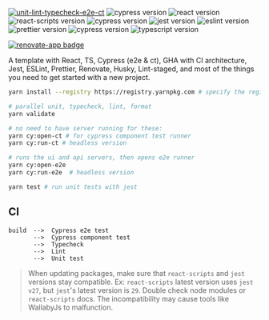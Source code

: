 [![unit-lint-typecheck-e2e-ct](https://github.com/muratkeremozcan/react-cypress-ts-template/actions/workflows/main.yml/badge.svg?branch=main)](https://github.com/muratkeremozcan/react-cypress-ts-template/actions/workflows/main.yml) ![cypress version](https://img.shields.io/badge/cypress-13.14.0-brightgreen)
![react version](https://img.shields.io/badge/react-18.3.1-brightgreen)
![react-scripts version](https://img.shields.io/badge/react--scripts-5.0.1-brightgreen)
![cypress version](https://img.shields.io/badge/cypress-11-brightgreen)
![jest version](https://img.shields.io/badge/jest-27.5.1-brightgreen)
![eslint version](https://img.shields.io/badge/eslint-8.57.0-brightgreen)
![prettier version](https://img.shields.io/badge/prettier-2.8.8-brightgreen)
![cypress version](https://img.shields.io/badge/cypress-11-brightgreen)
![typescript version](https://img.shields.io/badge/typescript-4.8.3-brightgreen)

[![renovate-app badge][renovate-badge]][renovate-app]

[renovate-badge]: https://img.shields.io/badge/renovate-app-blue.svg
[renovate-app]: https://renovateapp.com/

A template with React, TS, Cypress (e2e & ct), GHA with CI architecture, Jest,
ESLint, Prettier, Renovate, Husky, Lint-staged, and most of the things you need
to get started with a new project.

```bash
yarn install --registry https://registry.yarnpkg.com # specify the registry in case you are using a proprietary registry

# parallel unit, typecheck, lint, format
yarn validate

# no need to have server running for these:
yarn cy:open-ct # for cypress component test runner
yarn cy:run-ct # headless version

# runs the ui and api servers, then opens e2e runner
yarn cy:open-e2e
yarn cy:run-e2e  # headless version

yarn test # run unit tests with jest
```

## CI

```
build  -->  Cypress e2e test
       -->  Cypress component test
       -->  Typecheck
       -->  Lint
       -->  Unit test
```

> When updating packages, make sure that `react-scripts` and `jest` versions
> stay compatible. Ex: `react-scripts` latest version uses `jest v27`, but
> `jest`'s latest version is `29`. Double check node modules or `react-scripts`
> docs. The incompatibility may cause tools like WallabyJs to malfunction.
